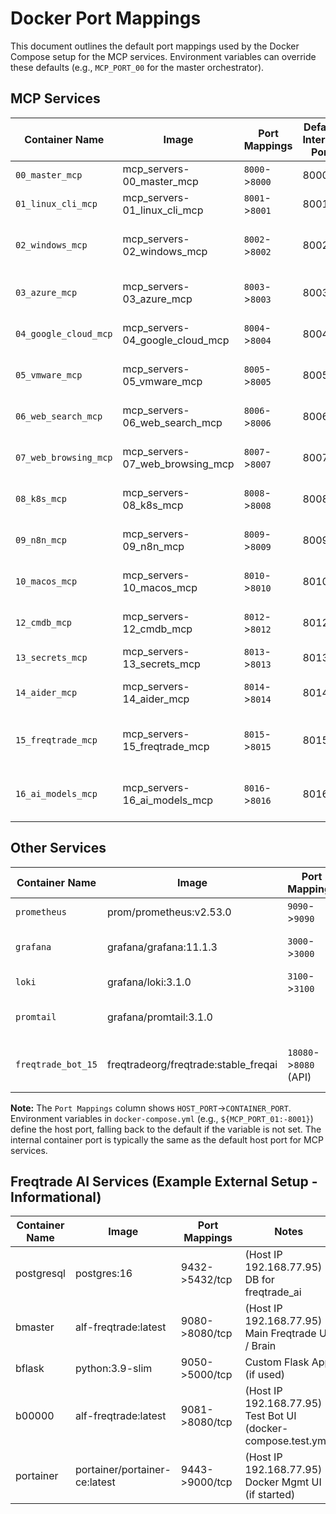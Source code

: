 # Docker Port Mappings

This document outlines the default port mappings used by the Docker Compose setup for the MCP services. Environment variables can override these defaults (e.g., `MCP_PORT_00` for the master orchestrator).

## MCP Services

| Container Name                 | Image                                | Port Mappings    | Default Internal Port | Notes                                       |
|--------------------------------|--------------------------------------|------------------|-----------------------|---------------------------------------------|
| `00_master_mcp`                | mcp_servers-00_master_mcp            | `8000`->`8000`    | 8000                  | Orchestrator (MCP Host)                     |
| `01_linux_cli_mcp`             | mcp_servers-01_linux_cli_mcp         | `8001`->`8001`    | 8001                  | Linux CLI operations                        |
| `02_windows_mcp`               | mcp_servers-02_windows_mcp           | `8002`->`8002`    | 8002                  | Windows PowerShell (if implemented)         |
| `03_azure_mcp`                 | mcp_servers-03_azure_mcp             | `8003`->`8003`    | 8003                  | Azure services (if implemented)             |
| `04_google_cloud_mcp`          | mcp_servers-04_google_cloud_mcp      | `8004`->`8004`    | 8004                  | Google Cloud services (if implemented)      |
| `05_vmware_mcp`                | mcp_servers-05_vmware_mcp            | `8005`->`8005`    | 8005                  | VMware vSphere (if implemented)             |
| `06_web_search_mcp`            | mcp_servers-06_web_search_mcp        | `8006`->`8006`    | 8006                  | Web search tasks (if implemented)           |
| `07_web_browsing_mcp`          | mcp_servers-07_web_browsing_mcp      | `8007`->`8007`    | 8007                  | Web browsing (if implemented)               |
| `08_k8s_mcp`                   | mcp_servers-08_k8s_mcp               | `8008`->`8008`    | 8008                  | Kubernetes cluster interactions             |
| `09_n8n_mcp`                   | mcp_servers-09_n8n_mcp               | `8009`->`8009`    | 8009                  | n8n workflows (if implemented)              |
| `10_macos_mcp`                 | mcp_servers-10_macos_mcp             | `8010`->`8010`    | 8010                  | macOS operations (if implemented)           |
| `12_cmdb_mcp`                  | mcp_servers-12_cmdb_mcp              | `8012`->`8012`    | 8012                  | Configuration Management Database           |
| `13_secrets_mcp`               | mcp_servers-13_secrets_mcp           | `8013`->`8013`    | 8013                  | Secrets management                          |
| `14_aider_mcp`                 | mcp_servers-14_aider_mcp             | `8014`->`8014`    | 8014                  | AI coding assistant (Aider)               |
| `15_freqtrade_mcp`             | mcp_servers-15_freqtrade_mcp         | `8015`->`8015`    | 8015                  | Freqtrade Knowledge Hub & Source Explorer |
| `16_ai_models_mcp`             | mcp_servers-16_ai_models_mcp         | `8016`->`8016`    | 8016                  | AI Models (Gemini, Anthropic) Gateway     |

## Other Services

| Container Name      | Image                            | Port Mappings         | Notes                                       |
|---------------------|----------------------------------|-----------------------|---------------------------------------------|
| `prometheus`        | prom/prometheus:v2.53.0          | `9090`->`9090`         | Metrics collection                          |
| `grafana`           | grafana/grafana:11.1.3           | `3000`->`3000`         | Metrics & logs visualization                |
| `loki`              | grafana/loki:3.1.0               | `3100`->`3100`         | Log aggregation                             |
| `promtail`          | grafana/promtail:3.1.0           |                       | Log shipping to Loki                        |
| `freqtrade_bot_15`  | freqtradeorg/freqtrade:stable_freqai | `18080`->`8080` (API) | Actual Freqtrade trading bot instance       |

**Note:** The `Port Mappings` column shows `HOST_PORT`->`CONTAINER_PORT`. Environment variables in `docker-compose.yml` (e.g., `${MCP_PORT_01:-8001}`) define the host port, falling back to the default if the variable is not set. The internal container port is typically the same as the default host port for MCP services.

## Freqtrade AI Services (Example External Setup - Informational)

| Container Name | Image                                  | Port Mappings                 | Notes                                               |
|----------------|----------------------------------------|-------------------------------|-----------------------------------------------------|
| postgresql     | postgres:16                            | 9432->5432/tcp                | (Host IP 192.168.77.95) DB for freqtrade_ai       |
| bmaster        | alf-freqtrade:latest                   | 9080->8080/tcp                | (Host IP 192.168.77.95) Main Freqtrade UI / Brain |
| bflask         | python:3.9-slim                        | 9050->5000/tcp                | Custom Flask App (if used)                          |
| b00000         | alf-freqtrade:latest                   | 9081->8080/tcp                | (Host IP 192.168.77.95) Test Bot UI (docker-compose.test.yml) |
| portainer      | portainer/portainer-ce:latest          | 9443->9000/tcp                | (Host IP 192.168.77.95) Docker Mgmt UI (if started) |
